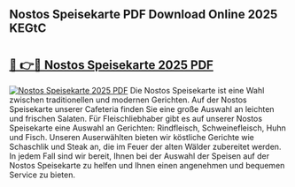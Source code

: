 ## Nostos Speisekarte PDF Download Online 2025 KEGtC

# <h2><a href="http://gc7lyro.nevu.top/?p=Nostos+Speisekarte">🔗 👉🔴 Nostos Speisekarte 2025 PDF</a></h2>

[![Nostos Speisekarte 2025 PDF](https://i.imgur.com/dBaPXMq.png)](http://gc7lyro.nevu.top/?p=Nostos+Speisekarte)
Die Nostos Speisekarte ist eine Wahl zwischen traditionellen und modernen Gerichten. Auf der Nostos Speisekarte unserer Cafeteria finden Sie eine große Auswahl an leichten und frischen Salaten. Für Fleischliebhaber gibt es auf unserer Nostos Speisekarte eine Auswahl an Gerichten: Rindfleisch, Schweinefleisch, Huhn und Fisch. Unseren Auserwählten bieten wir köstliche Gerichte wie Schaschlik und Steak an, die im Feuer der alten Wälder zubereitet werden. In jedem Fall sind wir bereit, Ihnen bei der Auswahl der Speisen auf der Nostos Speisekarte zu helfen und Ihnen einen angenehmen und bequemen Service zu bieten.
